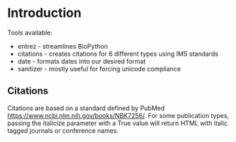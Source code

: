 # Introduction
Tools available:

* entrez - streamlines BioPython
* citations - creates citations for 6 different types using IMS standards
* date - formats dates into our desired format
* sanitizer - mostly useful for forcing unicode compliance

## Citations

Citations are based on a standard defined by PubMed https://www.ncbi.nlm.nih.gov/books/NBK7256/.
For some publication types, passing the italicize parameter with a True value will return
HTML with italic tagged journals or conference names.